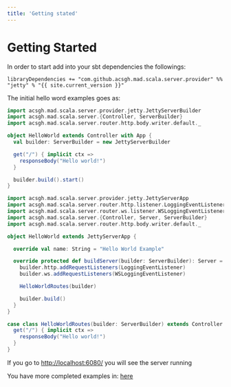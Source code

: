 ```yaml
---
title: 'Getting stated'
---
```


# Getting Started

In order to start add into your sbt dependencies the followings:

```
libraryDependencies += "com.github.acsgh.mad.scala.server.provider" %% "jetty" % "{{ site.current_version }}"
``` 

The initial hello word examples goes as:

``` scala
import acsgh.mad.scala.server.provider.jetty.JettyServerBuilder
import acsgh.mad.scala.server.{Controller, ServerBuilder}
import acsgh.mad.scala.server.router.http.body.writer.default._

object HelloWorld extends Controller with App {
  val builder: ServerBuilder = new JettyServerBuilder

  get("/") { implicit ctx =>
    responseBody("Hello world!")
  }

  builder.build().start()
}
```

``` scala
import acsgh.mad.scala.server.provider.jetty.JettyServerApp
import acsgh.mad.scala.server.router.http.listener.LoggingEventListener
import acsgh.mad.scala.server.router.ws.listener.WSLoggingEventListener
import acsgh.mad.scala.server.{Controller, Server, ServerBuilder}
import acsgh.mad.scala.server.router.http.body.writer.default._

object HelloWorld extends JettyServerApp {

  override val name: String = "Hello World Example"

  override protected def buildServer(builder: ServerBuilder): Server = {
    builder.http.addRequestListeners(LoggingEventListener)
    builder.ws.addRequestListeners(WSLoggingEventListener)

    HelloWorldRoutes(builder)

    builder.build()
  }
}

case class HelloWorldRoutes(builder: ServerBuilder) extends Controller {
  get("/") { implicit ctx =>
    responseBody("Hello world!")
  }
}
``` 

If you go to [http://localhost:6080/](http://localhost:6080/) you will see the server running

You have more completed examples in:
[here](https://github.com/acsgh/mad-scala/tree/master/examples/server)